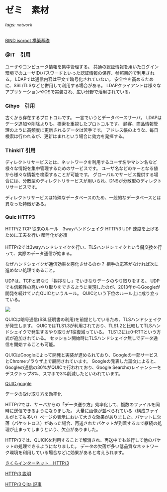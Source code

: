 # ゼミ　素材
###### tags: `network`

[BIND isoroot 構築基礎](https://www.isoroot.jp/blog/2929/)
### @IT　引用
ユーザやコンピュータ情報を集中管理する。
共通の認証情報を用いたログイン環境でのユーザID/パスワードといった認証情報の保存、参照目的で利用される。
LDAPでは通信内容は平文で暗号化されていない。
安全性を高めるために、SSL/TLSなどと併用して利用する場合がある。
LDAPクライアントは様々なアプリケーションやOSで実装され、広い分野で活用されている。

### Gihyo　引用
古くから存在するプロトコルです。
一言でいうとデータベースサーバ。
LDAPはデータ追加や削除よりも、検索を重視したプロトコルです。
顧客、商品情報管理のように高頻度に更新されるデータは苦手です。
アドレス帳のような、毎日検索は行われるが、更新はまれという場合に効力を発揮する。


### ThinkIT 引用
ディレクトリサービスとは、ネットワークを利用するユーザ名やマシン名など様々な情報を集中管理するためのサービスです。
ユーザ名などのキーとなる値から様々な情報を検索することが可能です。
グローバルでサービス提供する場合には、分散型のディレクトリサービスが用いられ、DNSが分散型のディレクトリサービスです。

ディレクトリサービスは特殊なデータベースのため、一般的なデータベースとは異なった特徴がある。

### Quic HTTP3
HTTP/2 TCP 従来のルール　3wayハンドシェイク
HTTP/3 UDP 速度を上げるために工夫を行い 暗号化が必須

#### 
HTTP/2では3wayハンドシェイクを行い、TLSハンドシェイクという鍵交換を行って、実際のデータ通信が始まる。

なぜハンドシェイクが通信効率を悪化させるのか？
相手の応答がなければ次に進めない処理であること。

UDPは、TCPと異なり「挨拶なし」でいきなりデータのやり取りをする。
UDPでも信頼性の高いやり取りをできるように実現したのが、2013年からGoogleが開発を続けていたQUICというルール。
QUICという下位のルール上に成り立っている。

![](https://ssl.sakura.ad.jp/column/images/http3/img02.png)

QUICは暗号通信(SSL証明書の利用)を前提としているため、TLSハンドシェイクが発生します。
QUICではTLS1.3が利用されており、TLS1.2と比較してTLSハンドシェイクで発生するやり取りが1往復減っている。
TLS1.3には0-RTTという方式が追加されている。
セッション開始時にTLSハンドシェイク無しでデータ通信を開始することも可能。

QUICはGoogleによって開発と実装が進められており、Googleの一部サービスとChromeブラウザ上で展開されています。
Googleの発表した論文によると、Googleの通信の30%がQUICで行われており、Google Searchのレイテンシーをデスクトップ8%、スマホで3%削減したといわれています。

[QUIC google](https://dl.acm.org/doi/10.1145/3098822.3098842)

データの受け取り方を効率化

HTTP/2では、サーバからの「データ送り方」効率化して、複数のファイルを同時に送信できるようになりました。
大量に画像が並べられている（構成ファイルがとても多い）ページの表示において大きな効果がありました。パケットに欠落（パケットロス）があった場合、再送されたパケットが到着するまで継続の処理が止まってしまうという、欠点がありました。

HTTP/3では、QUICKを利用することで解消され、再送中でも並行して他のパケットの処理できるようになりました。
データの欠落が多い低品質なネットワーク環境を利用している場合などに効果があると考えられます。

[さくらインターネット　HTTP/3](https://ssl.sakura.ad.jp/column/http3/)

[HTTP/3 説明](https://http3-explained.haxx.se/ja/)

[HTTP/3 Qiita 記事](https://qiita.com/inductor/items/61b824289ac9b2f11b3e)